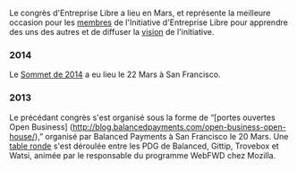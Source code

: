 Le congrès d'Entreprise Libre a lieu en Mars, et représente la meilleure
occasion pour les [membres](/répertoire/) de l'Initiative d'Entreprise Libre pour
apprendre des uns des autres et de diffuser la [vision](/about/) de l'initiative.

### 2014

Le [Sommet de 2014](2014) a eu lieu le 22 Mars à San Francisco.


### 2013

Le précédant congrès s'est organisé sous la forme de &ldquo;[portes ouvertes Open Business]
(http://blog.balancedpayments.com/open-business-open-house/),&rdquo;
organisé par Balanced Payments à San Francisco le 20 Mars. Une [table
ronde](http://diane.bz/being-open-about-being-open) s'est déroulée entre les PDG de
Balanced, Gittip, Trovebox et Watsi, animée par le responsable du programme WebFWD
chez Mozilla.
